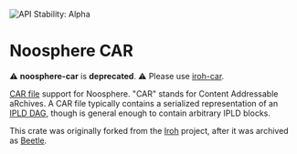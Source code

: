 ![API Stability: Alpha](https://img.shields.io/badge/API%20Stability-Deprecated-red)

# Noosphere CAR

:warning: **noosphere-car** is **deprecated**. :warning:
Please use [iroh-car](https://github.com/n0-computer/iroh-car).

[CAR file](https://ipld.io/specs/transport/car/) support for Noosphere. "CAR" stands
for Content Addressable aRchives. A CAR file typically contains a serialized
representation of an [IPLD
DAG](https://docs.ipfs.tech/concepts/merkle-dag/#merkle-directed-acyclic-graphs-dags),
though is general enough to contain arbitrary IPLD blocks.

This crate was originally forked from the [Iroh](https://github.com/n0-computer/iroh) project, after it was archived as [Beetle](https://github.com/n0-computer/beetle).
